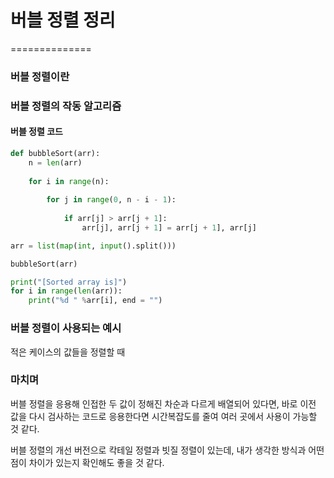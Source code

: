 # 버블 정렬 정리
==============

### 버블 정렬이란


### 버블 정렬의 작동 알고리즘


#### 버블 정렬 코드
```python
def bubbleSort(arr):
    n = len(arr)
    
    for i in range(n):
        
        for j in range(0, n - i - 1):
           
            if arr[j] > arr[j + 1]: 
                arr[j], arr[j + 1] = arr[j + 1], arr[j]

arr = list(map(int, input().split()))

bubbleSort(arr)

print("[Sorted array is]")
for i in range(len(arr)):
    print("%d " %arr[i], end = "")
```

### 버블 정렬이 사용되는 예시
적은 케이스의 값들을 정렬할 때


### 마치며

버블 정렬을 응용해 인접한 두 값이 정해진 차순과 다르게 배열되어 있다면,
바로 이전 값을 다시 검사하는 코드로 응용한다면 시간복잡도를 줄여 여러 곳에서 사용이 가능할 것 같다.

버블 정렬의 개선 버전으로 칵테일 정렬과 빗질 정렬이 있는데, 내가 생각한 방식과 어떤 점이 차이가 있는지 확인해도 좋을 것 같다.
